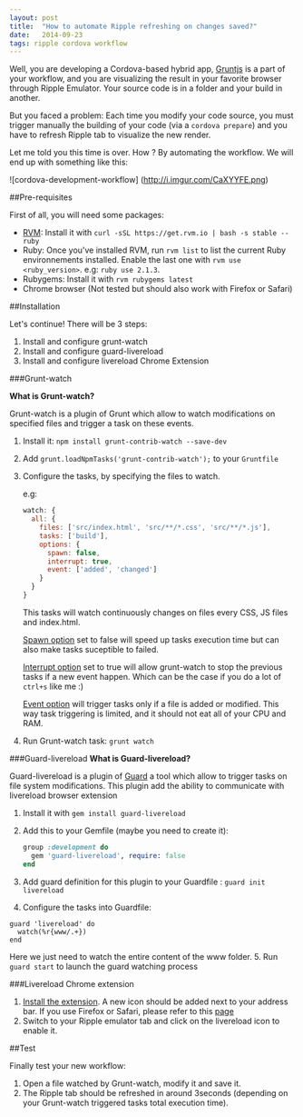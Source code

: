 ```yaml
---
layout: post
title:  "How to automate Ripple refreshing on changes saved?"
date:   2014-09-23
tags: ripple cordova workflow
---
```


Well, you are developing a Cordova-based hybrid app, [Gruntjs](http://gruntjs.com/) is a part of your workflow, and you are visualizing the result in your favorite browser through Ripple Emulator. Your source code is in a folder and your build in another.

But you faced a problem: Each time you modify your code source, you must trigger manually the building of your code (via a `cordova prepare`) and you have to refresh Ripple tab to visualize the new render.

Let me told you this time is over. How ? By automating the workflow. We will end up with something like this:

![cordova-development-workflow]
(http://i.imgur.com/CaXYYFE.png)

##Pre-requisites

First of all, you will need some packages:

- [RVM](http://rvm.io/): Install it with `curl -sSL https://get.rvm.io | bash -s stable --ruby`
- Ruby: Once you've installed RVM, run `rvm list` to list the current Ruby environnements installed. Enable the last one with `rvm use <ruby_version>`. e.g: `ruby use 2.1.3`.
- Rubygems: Install it with `rvm rubygems latest`
- Chrome browser (Not tested but should also work with Firefox or Safari)

##Installation

Let's continue! There will be 3 steps:

1. Install and configure grunt-watch
2. Install and configure guard-livereload
3. Install and configure livereload Chrome Extension

###Grunt-watch

__What is Grunt-watch?__

Grunt-watch is a plugin of Grunt which allow to watch modifications on specified files and trigger a task on these events.

1. Install it: `npm install grunt-contrib-watch --save-dev`
2. Add `grunt.loadNpmTasks('grunt-contrib-watch');` to your `Gruntfile`
3. Configure the tasks, by specifying the files to watch.

	e.g:

	```javascript
	watch: {
	  all: {
	    files: ['src/index.html', 'src/**/*.css', 'src/**/*.js'],
	    tasks: ['build'],
	    options: {
	      spawn: false,
	      interrupt: true,
	      event: ['added', 'changed']
	    }
	  }
	}
	```

	This tasks will watch continuously changes on files every CSS, JS files and index.html.

	[Spawn option](https://github.com/gruntjs/grunt-contrib-watch#optionsspawn) set to false will speed up tasks execution time but can also make tasks suceptible to failed.

	[Interrupt option](https://github.com/gruntjs/grunt-contrib-watch#optionsinterrupt) set to true will allow grunt-watch to stop the previous tasks if a new event happen. Which can be the case if you do a lot of `ctrl+s` like me :)

	[Event option](https://github.com/gruntjs/grunt-contrib-watch#optionsevent) will trigger tasks only if a file is added or modified. This way task triggering is limited, and it should not eat all of your CPU and RAM.

4. Run Grunt-watch task: `grunt watch`

###Guard-livereload
__What is Guard-livereload?__

Guard-livereload is a plugin of [Guard](https://github.com/guard/guard) a tool which allow to trigger tasks on file system modifications.
This plugin add the ability to communicate with livereload browser extension

1. Install it with `gem install guard-livereload`
2. Add this to your Gemfile (maybe you need to create it):

	```ruby
	group :development do
	  gem 'guard-livereload', require: false
	end
	```

3. Add guard definition for this plugin to your Guardfile : `guard init livereload`
4. Configure the tasks into Guardfile:

```
guard 'livereload' do
  watch(%r{www/.+})
end
```

Here we just need to watch the entire content of the www folder.
5. Run `guard start` to launch the guard watching process


###Livereload Chrome extension

1. [Install the extension](https://chrome.google.com/webstore/detail/livereload/jnihajbhpnppcggbcgedagnkighmdlei). A new icon should be added next to your address bar.
If you use Firefox or Safari, please refer to this [page](http://feedback.livereload.com/knowledgebase/articles/86242-how-do-i-install-and-use-the-browser-extensions-)
2. Switch to your Ripple emulator tab and click on the livereload icon to enable it.

##Test

Finally test your new workflow:

1. Open a file watched by Grunt-watch, modify it and save it.
2. The Ripple tab should be refreshed in around 3seconds (depending on your Grunt-watch triggered tasks total execution time).
